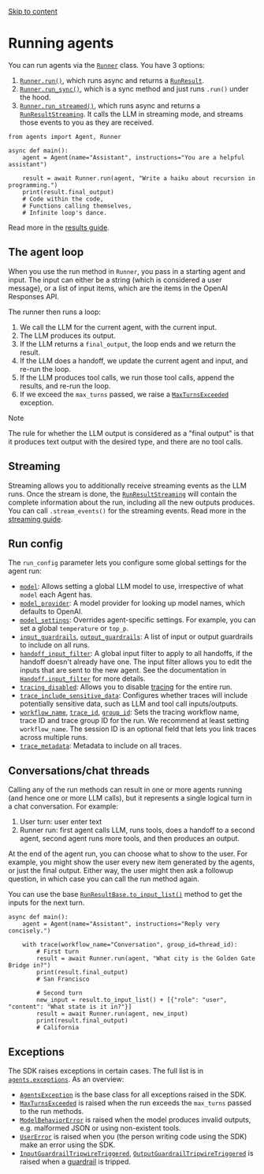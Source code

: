 [Skip to content](https://openai.github.io/openai-agents-python/running_agents/#running-agents)

# Running agents

You can run agents via the [`Runner`](https://openai.github.io/openai-agents-python/ref/run/#agents.run.Runner "Runner") class. You have 3 options:

1. [`Runner.run()`](https://openai.github.io/openai-agents-python/ref/run/#agents.run.Runner.run "run            async       classmethod   "), which runs async and returns a [`RunResult`](https://openai.github.io/openai-agents-python/ref/result/#agents.result.RunResult "RunResult            dataclass   ").
2. [`Runner.run_sync()`](https://openai.github.io/openai-agents-python/ref/run/#agents.run.Runner.run_sync "run_sync            classmethod   "), which is a sync method and just runs `.run()` under the hood.
3. [`Runner.run_streamed()`](https://openai.github.io/openai-agents-python/ref/run/#agents.run.Runner.run_streamed "run_streamed            classmethod   "), which runs async and returns a [`RunResultStreaming`](https://openai.github.io/openai-agents-python/ref/result/#agents.result.RunResultStreaming "RunResultStreaming            dataclass   "). It calls the LLM in streaming mode, and streams those events to you as they are received.

```md-code__content
from agents import Agent, Runner

async def main():
    agent = Agent(name="Assistant", instructions="You are a helpful assistant")

    result = await Runner.run(agent, "Write a haiku about recursion in programming.")
    print(result.final_output)
    # Code within the code,
    # Functions calling themselves,
    # Infinite loop's dance.

```

Read more in the [results guide](https://openai.github.io/openai-agents-python/results/).

## The agent loop

When you use the run method in `Runner`, you pass in a starting agent and input. The input can either be a string (which is considered a user message), or a list of input items, which are the items in the OpenAI Responses API.

The runner then runs a loop:

1. We call the LLM for the current agent, with the current input.
2. The LLM produces its output.
1. If the LLM returns a `final_output`, the loop ends and we return the result.
2. If the LLM does a handoff, we update the current agent and input, and re-run the loop.
3. If the LLM produces tool calls, we run those tool calls, append the results, and re-run the loop.
3. If we exceed the `max_turns` passed, we raise a [`MaxTurnsExceeded`](https://openai.github.io/openai-agents-python/ref/exceptions/#agents.exceptions.MaxTurnsExceeded "MaxTurnsExceeded") exception.

Note

The rule for whether the LLM output is considered as a "final output" is that it produces text output with the desired type, and there are no tool calls.

## Streaming

Streaming allows you to additionally receive streaming events as the LLM runs. Once the stream is done, the [`RunResultStreaming`](https://openai.github.io/openai-agents-python/ref/result/#agents.result.RunResultStreaming "RunResultStreaming            dataclass   ") will contain the complete information about the run, including all the new outputs produces. You can call `.stream_events()` for the streaming events. Read more in the [streaming guide](https://openai.github.io/openai-agents-python/streaming/).

## Run config

The `run_config` parameter lets you configure some global settings for the agent run:

- [`model`](https://openai.github.io/openai-agents-python/ref/run/#agents.run.RunConfig.model "model            class-attribute       instance-attribute   "): Allows setting a global LLM model to use, irrespective of what `model` each Agent has.
- [`model_provider`](https://openai.github.io/openai-agents-python/ref/run/#agents.run.RunConfig.model_provider "model_provider            class-attribute       instance-attribute   "): A model provider for looking up model names, which defaults to OpenAI.
- [`model_settings`](https://openai.github.io/openai-agents-python/ref/run/#agents.run.RunConfig.model_settings "model_settings            class-attribute       instance-attribute   "): Overrides agent-specific settings. For example, you can set a global `temperature` or `top_p`.
- [`input_guardrails`](https://openai.github.io/openai-agents-python/ref/run/#agents.run.RunConfig.input_guardrails "input_guardrails            class-attribute       instance-attribute   "), [`output_guardrails`](https://openai.github.io/openai-agents-python/ref/run/#agents.run.RunConfig.output_guardrails "output_guardrails            class-attribute       instance-attribute   "): A list of input or output guardrails to include on all runs.
- [`handoff_input_filter`](https://openai.github.io/openai-agents-python/ref/run/#agents.run.RunConfig.handoff_input_filter "handoff_input_filter            class-attribute       instance-attribute   "): A global input filter to apply to all handoffs, if the handoff doesn't already have one. The input filter allows you to edit the inputs that are sent to the new agent. See the documentation in [`Handoff.input_filter`](https://openai.github.io/openai-agents-python/ref/handoffs/#agents.handoffs.Handoff.input_filter "input_filter            class-attribute       instance-attribute   ") for more details.
- [`tracing_disabled`](https://openai.github.io/openai-agents-python/ref/run/#agents.run.RunConfig.tracing_disabled "tracing_disabled            class-attribute       instance-attribute   "): Allows you to disable [tracing](https://openai.github.io/openai-agents-python/tracing/) for the entire run.
- [`trace_include_sensitive_data`](https://openai.github.io/openai-agents-python/ref/run/#agents.run.RunConfig.trace_include_sensitive_data "trace_include_sensitive_data            class-attribute       instance-attribute   "): Configures whether traces will include potentially sensitive data, such as LLM and tool call inputs/outputs.
- [`workflow_name`](https://openai.github.io/openai-agents-python/ref/run/#agents.run.RunConfig.workflow_name "workflow_name            class-attribute       instance-attribute   "), [`trace_id`](https://openai.github.io/openai-agents-python/ref/run/#agents.run.RunConfig.trace_id "trace_id            class-attribute       instance-attribute   "), [`group_id`](https://openai.github.io/openai-agents-python/ref/run/#agents.run.RunConfig.group_id "group_id            class-attribute       instance-attribute   "): Sets the tracing workflow name, trace ID and trace group ID for the run. We recommend at least setting `workflow_name`. The session ID is an optional field that lets you link traces across multiple runs.
- [`trace_metadata`](https://openai.github.io/openai-agents-python/ref/run/#agents.run.RunConfig.trace_metadata "trace_metadata            class-attribute       instance-attribute   "): Metadata to include on all traces.

## Conversations/chat threads

Calling any of the run methods can result in one or more agents running (and hence one or more LLM calls), but it represents a single logical turn in a chat conversation. For example:

1. User turn: user enter text
2. Runner run: first agent calls LLM, runs tools, does a handoff to a second agent, second agent runs more tools, and then produces an output.

At the end of the agent run, you can choose what to show to the user. For example, you might show the user every new item generated by the agents, or just the final output. Either way, the user might then ask a followup question, in which case you can call the run method again.

You can use the base [`RunResultBase.to_input_list()`](https://openai.github.io/openai-agents-python/ref/result/#agents.result.RunResultBase.to_input_list "to_input_list") method to get the inputs for the next turn.

```md-code__content
async def main():
    agent = Agent(name="Assistant", instructions="Reply very concisely.")

    with trace(workflow_name="Conversation", group_id=thread_id):
        # First turn
        result = await Runner.run(agent, "What city is the Golden Gate Bridge in?")
        print(result.final_output)
        # San Francisco

        # Second turn
        new_input = result.to_input_list() + [{"role": "user", "content": "What state is it in?"}]
        result = await Runner.run(agent, new_input)
        print(result.final_output)
        # California

```

## Exceptions

The SDK raises exceptions in certain cases. The full list is in [`agents.exceptions`](https://openai.github.io/openai-agents-python/ref/exceptions/#agents.exceptions). As an overview:

- [`AgentsException`](https://openai.github.io/openai-agents-python/ref/exceptions/#agents.exceptions.AgentsException "AgentsException") is the base class for all exceptions raised in the SDK.
- [`MaxTurnsExceeded`](https://openai.github.io/openai-agents-python/ref/exceptions/#agents.exceptions.MaxTurnsExceeded "MaxTurnsExceeded") is raised when the run exceeds the `max_turns` passed to the run methods.
- [`ModelBehaviorError`](https://openai.github.io/openai-agents-python/ref/exceptions/#agents.exceptions.ModelBehaviorError "ModelBehaviorError") is raised when the model produces invalid outputs, e.g. malformed JSON or using non-existent tools.
- [`UserError`](https://openai.github.io/openai-agents-python/ref/exceptions/#agents.exceptions.UserError "UserError") is raised when you (the person writing code using the SDK) make an error using the SDK.
- [`InputGuardrailTripwireTriggered`](https://openai.github.io/openai-agents-python/ref/exceptions/#agents.exceptions.InputGuardrailTripwireTriggered "InputGuardrailTripwireTriggered"), [`OutputGuardrailTripwireTriggered`](https://openai.github.io/openai-agents-python/ref/exceptions/#agents.exceptions.OutputGuardrailTripwireTriggered "OutputGuardrailTripwireTriggered") is raised when a [guardrail](https://openai.github.io/openai-agents-python/guardrails/) is tripped.